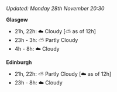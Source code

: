 *Updated: Monday 28th November 20:30*

**Glasgow**

* 21h, 22h: :cloud: Cloudy [:partly_sunny: as of 12h]
* 23h - 3h: :partly_sunny: Partly Cloudy
* 4h - 8h: :cloud: Cloudy

**Edinburgh**

* 21h, 22h: :partly_sunny: Partly Cloudy [:cloud: as of 12h]
* 23h - 8h: :cloud: Cloudy
